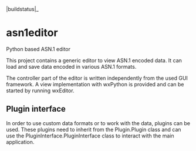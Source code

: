 |buildstatus|_
# asn1editor
Python based ASN.1 editor

This project contains a generic editor to view ASN.1 encoded data. 
It can load and save data encoded in various ASN.1 formats. 

The controller part of the editor is written independently from the 
used GUI framework. A view implementation with wxPython is provided and
can be started by running wxEditor.

## Plugin interface

In order to use custom data formats or to work with the data, plugins
can be used. These plugins need to inherit from the Plugin.Plugin class and
can use the PluginInterface.PluginInterface class to interact with the
main application. 